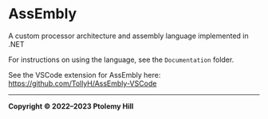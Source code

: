 # AssEmbly

A custom processor architecture and assembly language implemented in .NET

For instructions on using the language, see the `Documentation` folder.

See the VSCode extension for AssEmbly here: <https://github.com/TollyH/AssEmbly-VSCode>

---

**Copyright © 2022–2023  Ptolemy Hill**
